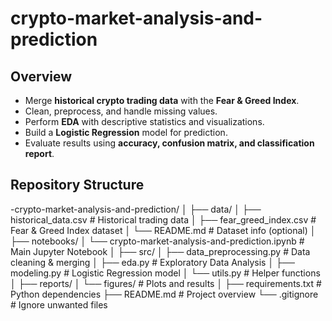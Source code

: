 # crypto-market-analysis-and-prediction
## Overview
- Merge **historical crypto trading data** with the **Fear & Greed Index**.  
- Clean, preprocess, and handle missing values.  
- Perform **EDA** with descriptive statistics and visualizations.  
- Build a **Logistic Regression** model for prediction.  
- Evaluate results using **accuracy, confusion matrix, and classification report**.


##  Repository Structure
-crypto-market-analysis-and-prediction/
│
├── data/
│ ├── historical_data.csv # Historical trading data
│ ├── fear_greed_index.csv # Fear & Greed Index dataset
│ └── README.md # Dataset info (optional)
│
├── notebooks/
│ └── crypto-market-analysis-and-prediction.ipynb # Main Jupyter Notebook
│
├── src/
│ ├── data_preprocessing.py # Data cleaning & merging
│ ├── eda.py # Exploratory Data Analysis
│ ├── modeling.py # Logistic Regression model
│ └── utils.py # Helper functions
│
├── reports/
│ └── figures/ # Plots and results
│
├── requirements.txt # Python dependencies
├── README.md # Project overview
└── .gitignore # Ignore unwanted files
   
